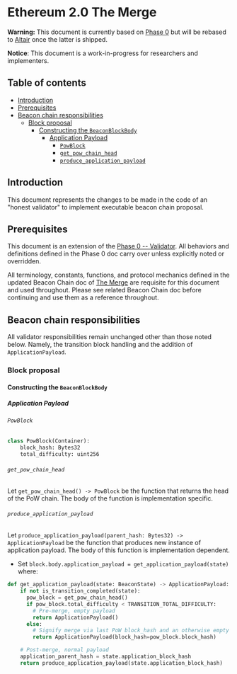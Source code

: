 # Ethereum 2.0 The Merge

**Warning:** This document is currently based on [Phase 0](../phase0/validator.md) but will be rebased to [Altair](../altair/validator.md) once the latter is shipped.

**Notice**: This document is a work-in-progress for researchers and implementers.

## Table of contents

<!-- TOC -->
<!-- START doctoc generated TOC please keep comment here to allow auto update -->
<!-- DON'T EDIT THIS SECTION, INSTEAD RE-RUN doctoc TO UPDATE -->

- [Introduction](#introduction)
- [Prerequisites](#prerequisites)
- [Beacon chain responsibilities](#beacon-chain-responsibilities)
  - [Block proposal](#block-proposal)
    - [Constructing the `BeaconBlockBody`](#constructing-the-beaconblockbody)
      - [Application Payload](#application-payload)
        - [`PowBlock`](#powblock)
        - [`get_pow_chain_head`](#get_pow_chain_head)
        - [`produce_application_payload`](#produce_application_payload)

<!-- END doctoc generated TOC please keep comment here to allow auto update -->
<!-- /TOC -->

## Introduction

This document represents the changes to be made in the code of an "honest validator" to implement executable beacon chain proposal.

## Prerequisites

This document is an extension of the [Phase 0 -- Validator](../phase0/validator.md). All behaviors and definitions defined in the Phase 0 doc carry over unless explicitly noted or overridden.

All terminology, constants, functions, and protocol mechanics defined in the updated Beacon Chain doc of [The Merge](./beacon-chain.md) are requisite for this document and used throughout. Please see related Beacon Chain doc before continuing and use them as a reference throughout.

## Beacon chain responsibilities

All validator responsibilities remain unchanged other than those noted below. Namely, the transition block handling and the addition of `ApplicationPayload`.

### Block proposal

#### Constructing the `BeaconBlockBody`

##### Application Payload

###### `PowBlock`
```python
class PowBlock(Container):
    block_hash: Bytes32
    total_difficulty: uint256
```

###### `get_pow_chain_head`

Let `get_pow_chain_head() -> PowBlock` be the function that returns the head of the PoW chain. The body of the function is implementation specific.

###### `produce_application_payload`

Let `produce_application_payload(parent_hash: Bytes32) -> ApplicationPayload` be the function that produces new instance of application payload.
The body of this function is implementation dependent.

* Set `block.body.application_payload = get_application_payload(state)` where:

```python
def get_application_payload(state: BeaconState) -> ApplicationPayload:
    if not is_transition_completed(state):
      pow_block = get_pow_chain_head()
      if pow_block.total_difficulty < TRANSITION_TOTAL_DIFFICULTY:
        # Pre-merge, empty payload
        return ApplicationPayload()
      else:
        # Signify merge via last PoW block_hash and an otherwise empty payload
        return ApplicationPayload(block_hash=pow_block.block_hash)

    # Post-merge, normal payload
    application_parent_hash = state.application_block_hash
    return produce_application_payload(state.application_block_hash)
```

